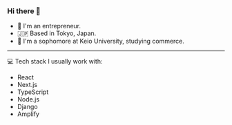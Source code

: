 ### Hi there 👋
- 🐬 I'm an entrepreneur.
- 🇯🇵 Based in Tokyo, Japan.
- 🦈 I'm a sophomore at Keio University, studying commerce.

---
💻 Tech stack I usually work with:
- React
- Next.js
- TypeScript
- Node.js
- Django
- Amplify
